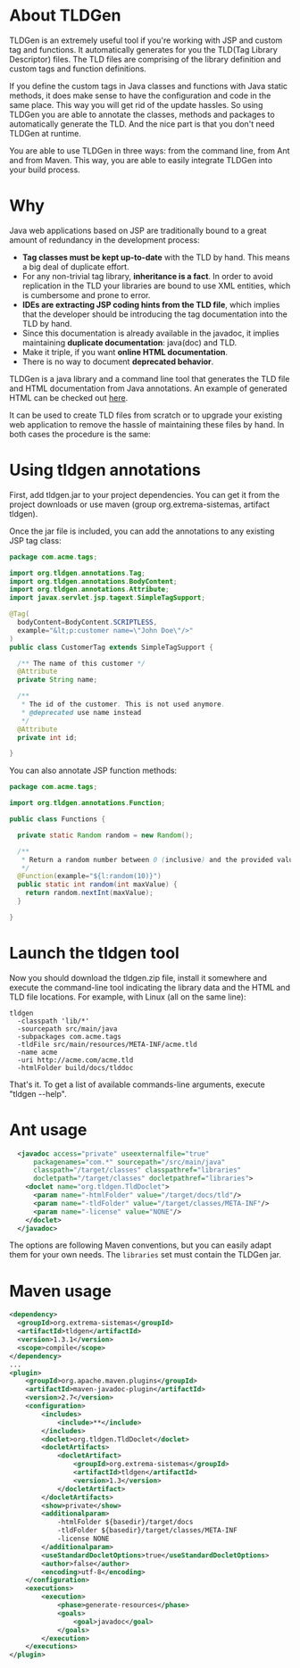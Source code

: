About TLDGen
===
TLDGen is an extremely useful tool if you're working with JSP and custom tag and functions. It automatically generates for you the TLD(Tag Library Descriptor) files. The TLD files are comprising of the library definition and custom tags and function definitions.

If you define the custom tags in Java classes and functions with Java static methods, it does make sense to have the configuration and code in the same place. This way you will get rid of the update hassles. So using TLDGen you are able to annotate the classes, methods and packages to automatically generate the TLD. And the nice part is that you don't need TLDGen at runtime. 

You are able to use TLDGen in three ways: from the command line, from Ant and from Maven. This way, you are able to easily integrate TLDGen into your build process.

Why
===

Java web applications based on JSP are traditionally bound to a great amount of redundancy in the development process:
<ul>
<li><b>Tag classes must be kept up-to-date</b> with the TLD by hand. This means a big deal of duplicate effort.</li>
<li>For any non-trivial tag library, <b>inheritance is a fact</b>. In order to avoid replication in the TLD your libraries are bound to use XML entities, which is cumbersome and prone to error.
</li>
<li><b>IDEs are extracting JSP coding hints from the TLD file</b>, which implies that the developer should be introducing the tag documentation into the TLD by hand.</li>
<li>Since this documentation is already available in the javadoc, it implies maintaining <b>duplicate documentation</b>: java(doc) and TLD.</li>
<li>Make it triple, if you want <b>online HTML documentation</b>.</li>
<li>There is no way to document <b>deprecated behavior</b>.</li>
</ul>

TLDGen is a java library and a command line tool that generates the TLD file and HTML documentation from Java annotations. An example of generated HTML can be checked out [here](http://loom.sourceforge.net/docs/loom-core/tlddoc/form.html).

It can be used to create TLD files from scratch or to upgrade your existing web application to remove the hassle of maintaining these files by hand. In both cases the procedure is the same:

Using tldgen annotations
===

First, add tldgen.jar to your project dependencies. You can get it from the project downloads or use maven (group org.extrema-sistemas, artifact tldgen). 

Once the jar file is included, you can add the annotations to any existing JSP tag class:
```java
package com.acme.tags;

import org.tldgen.annotations.Tag;
import org.tldgen.annotations.BodyContent;
import org.tldgen.annotations.Attribute;
import javax.servlet.jsp.tagext.SimpleTagSupport;

@Tag(
  bodyContent=BodyContent.SCRIPTLESS,
  example="&lt;p:customer name=\"John Doe\"/>"
)
public class CustomerTag extends SimpleTagSupport {

  /** The name of this customer */
  @Attribute
  private String name;

  /** 
   * The id of the customer. This is not used anymore.
   * @deprecated use name instead
   */
  @Attribute
  private int id;

}
```

You can also annotate JSP function methods:

```java
package com.acme.tags;

import org.tldgen.annotations.Function;

public class Functions {

  private static Random random = new Random();

  /**
   * Return a random number between 0 (inclusive) and the provided value (exclusive)
   */
  @Function(example="${l:random(10)}")
  public static int random(int maxValue) {
    return random.nextInt(maxValue);
  }

}
```

Launch the tldgen tool
===

Now you should download the tldgen.zip file, install it somewhere and execute the command-line tool indicating the library data and the HTML and TLD file locations. For example, with Linux (all on the same line):

```
tldgen 
  -classpath 'lib/*' 
  -sourcepath src/main/java 
  -subpackages com.acme.tags 
  -tldFile src/main/resources/META-INF/acme.tld 
  -name acme 
  -uri http://acme.com/acme.tld 
  -htmlFolder build/docs/tlddoc
```

That's it. To get a list of available commands-line arguments, execute "tldgen --help".

Ant usage
===

```xml
  <javadoc access="private" useexternalfile="true"
      packagenames="com.*" sourcepath="/src/main/java"
      classpath="/target/classes" classpathref="libraries"
      docletpath="/target/classes" docletpathref="libraries">
    <doclet name="org.tldgen.TldDoclet">
      <param name="-htmlFolder" value="/target/docs/tld"/>
      <param name="-tldFolder" value="/target/classes/META-INF"/>
      <param name="-license" value="NONE"/>
    </doclet>
  </javadoc>
```

The options are following Maven conventions, but you can easily adapt them for your own needs. The `libraries` set must contain the TLDGen jar.

Maven usage
===

```xml
<dependency>
  <groupId>org.extrema-sistemas</groupId>
  <artifactId>tldgen</artifactId>
  <version>1.3.1</version>
  <scope>compile</scope>
</dependency>
...
<plugin>
    <groupId>org.apache.maven.plugins</groupId>
    <artifactId>maven-javadoc-plugin</artifactId>
    <version>2.7</version>
    <configuration>
        <includes>
            <include>**</include>
        </includes>
        <doclet>org.tldgen.TldDoclet</doclet>
        <docletArtifacts>
            <docletArtifact>
                <groupId>org.extrema-sistemas</groupId>
                <artifactId>tldgen</artifactId>
                <version>1.3</version>
            </docletArtifact>
        </docletArtifacts>
        <show>private</show>
        <additionalparam>
            -htmlFolder ${basedir}/target/docs
            -tldFolder ${basedir}/target/classes/META-INF
            -license NONE
        </additionalparam>
        <useStandardDocletOptions>true</useStandardDocletOptions>
        <author>false</author>
        <encoding>utf-8</encoding>
    </configuration>
    <executions>
        <execution>
            <phase>generate-resources</phase>                                       
            <goals>
                <goal>javadoc</goal>
            </goals>
        </execution>
    </executions>
</plugin>
```

